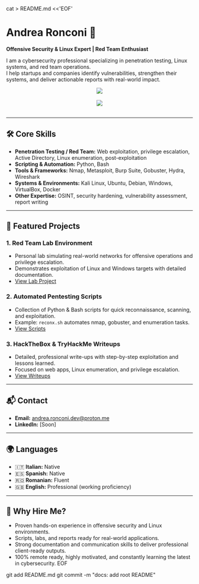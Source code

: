 cat > README.md <<'EOF'
# Andrea Ronconi 👋
**Offensive Security & Linux Expert | Red Team Enthusiast**

I am a cybersecurity professional specializing in penetration testing, Linux systems, and red team operations.  
I help startups and companies identify vulnerabilities, strengthen their systems, and deliver actionable reports with real-world impact.

<p align="center">
  <img src="https://skillicons.dev/icons?i=kali,linux,debian,windows,virtualbox" /><br><br>
  <img src="https://skillicons.dev/icons?i=wireshark,python,bash,git,docker" /><br><br>
</p>

---

## 🛠️ Core Skills
- **Penetration Testing / Red Team:** Web exploitation, privilege escalation, Active Directory, Linux enumeration, post-exploitation  
- **Scripting & Automation:** Python, Bash  
- **Tools & Frameworks:** Nmap, Metasploit, Burp Suite, Gobuster, Hydra, Wireshark  
- **Systems & Environments:** Kali Linux, Ubuntu, Debian, Windows, VirtualBox, Docker  
- **Other Expertise:** OSINT, security hardening, vulnerability assessment, report writing

---

## 🚀 Featured Projects

### **1. Red Team Lab Environment**
- Personal lab simulating real-world networks for offensive operations and privilege escalation.  
- Demonstrates exploitation of Linux and Windows targets with detailed documentation.  
- [View Lab Project](https://github.com/ronconi-sec/RedTeam-Portfolio/tree/main/projects)

### **2. Automated Pentesting Scripts**
- Collection of Python & Bash scripts for quick reconnaissance, scanning, and exploitation.  
- Example: `reconx.sh` automates nmap, gobuster, and enumeration tasks.  
- [View Scripts](https://github.com/ronconi-sec/RedTeam-Portfolio/tree/main/tools)

### **3. HackTheBox & TryHackMe Writeups**
- Detailed, professional write-ups with step-by-step exploitation and lessons learned.  
- Focused on web apps, Linux enumeration, and privilege escalation.  
- [View Writeups](https://github.com/ronconi-sec/RedTeam-Portfolio/tree/main/writeups-redteam)

---

## 📬 Contact
- **Email:** andrea.ronconi.dev@proton.me 
- **LinkedIn:** [Soon]  

---

## 🌍 Languages
- 🇮🇹 **Italian:** Native  
- 🇪🇸 **Spanish:** Native
- 🇷🇴 **Romanian:** Fluent  
- 🇬🇧 **English:** Professional (working proficiency)  

---

## 🎯 Why Hire Me?
- Proven hands-on experience in offensive security and Linux environments.  
- Scripts, labs, and reports ready for real-world applications.  
- Strong documentation and communication skills to deliver professional client-ready outputs.  
- 100% remote ready, highly motivated, and constantly learning the latest in cybersecurity.
EOF

git add README.md
git commit -m "docs: add root README"
